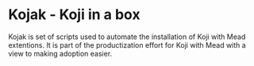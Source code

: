 Kojak - Koji in a box
=======

Kojak is set of scripts used to automate the installation of Koji with Mead extentions.
It is part of the productization effort for Koji with Mead with a view to making adoption easier.
